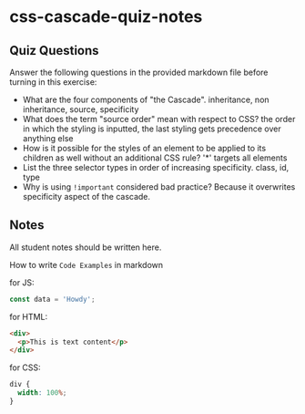 # css-cascade-quiz-notes

## Quiz Questions

Answer the following questions in the provided markdown file before turning in this exercise:

- What are the four components of "the Cascade".
  inheritance, non inheritance, source, specificity
- What does the term "source order" mean with respect to CSS?
  the order in which the styling is inputted, the last styling gets precedence over anything else
- How is it possible for the styles of an element to be applied to its children as well without an additional CSS rule?
  '\*' targets all elements
- List the three selector types in order of increasing specificity.
  class, id, type
- Why is using `!important` considered bad practice?
  Because it overwrites specificity aspect of the cascade.

## Notes

All student notes should be written here.

How to write `Code Examples` in markdown

for JS:

```javascript
const data = 'Howdy';
```

for HTML:

```html
<div>
  <p>This is text content</p>
</div>
```

for CSS:

```css
div {
  width: 100%;
}
```
